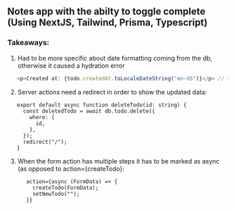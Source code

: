 ## Notes app with the abilty to toggle complete (Using NextJS, Tailwind, Prisma, Typescript) 

### Takeaways: 

1. Had to be more specific about date formatting coming from the db, otherwise it caused a hydration error

```js
   <p>Created at: {todo.createdAt.toLocaleDateString("en-US")}</p> // specified en-US formatting
```

2. Server actions need a redirect in order to show the updated data:

```
   export default async function deleteTodo(id: string) {
     const deletedTodo = await db.todo.delete({
       where: {
         id,
       },
     });
     redirect("/");
   }
```
3. When the form action has multiple steps it has to be marked as async (as opposed to action={createTodo}:

```
      action={async (FormData) => {
        createTodo(FormData);
        setNewTodo("");
      }}
```
